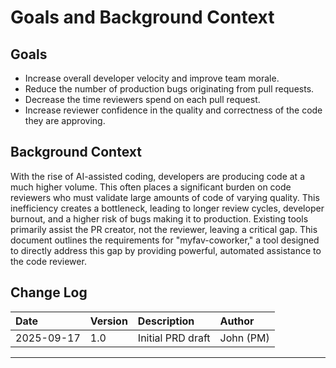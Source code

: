 # Goals and Background Context

## Goals
* Increase overall developer velocity and improve team morale.
* Reduce the number of production bugs originating from pull requests.
* Decrease the time reviewers spend on each pull request.
* Increase reviewer confidence in the quality and correctness of the code they are approving.

## Background Context
With the rise of AI-assisted coding, developers are producing code at a much higher volume. This often places a significant burden on code reviewers who must validate large amounts of code of varying quality. This inefficiency creates a bottleneck, leading to longer review cycles, developer burnout, and a higher risk of bugs making it to production. Existing tools primarily assist the PR creator, not the reviewer, leaving a critical gap. This document outlines the requirements for "myfav-coworker," a tool designed to directly address this gap by providing powerful, automated assistance to the code reviewer.

## Change Log
| Date | Version | Description | Author |
| :--- | :--- | :--- | :--- |
| 2025-09-17 | 1.0 | Initial PRD draft | John (PM) |

---